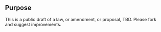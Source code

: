Purpose
---

This is a public draft of a law, or amendment, or proposal, TBD. Please fork and suggest improvements.
